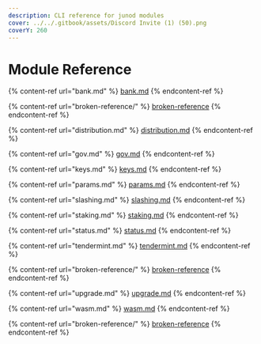 ```yaml
---
description: CLI reference for junod modules
cover: ../../.gitbook/assets/Discord Invite (1) (50).png
coverY: 260
---
```


# Module Reference

{% content-ref url="bank.md" %}
[bank.md](bank.md)
{% endcontent-ref %}

{% content-ref url="broken-reference/" %}
[broken-reference](broken-reference/)
{% endcontent-ref %}

{% content-ref url="distribution.md" %}
[distribution.md](distribution.md)
{% endcontent-ref %}

{% content-ref url="gov.md" %}
[gov.md](gov.md)
{% endcontent-ref %}

{% content-ref url="keys.md" %}
[keys.md](keys.md)
{% endcontent-ref %}

{% content-ref url="params.md" %}
[params.md](params.md)
{% endcontent-ref %}

{% content-ref url="slashing.md" %}
[slashing.md](slashing.md)
{% endcontent-ref %}

{% content-ref url="staking.md" %}
[staking.md](staking.md)
{% endcontent-ref %}

{% content-ref url="status.md" %}
[status.md](status.md)
{% endcontent-ref %}

{% content-ref url="tendermint.md" %}
[tendermint.md](tendermint.md)
{% endcontent-ref %}

{% content-ref url="broken-reference/" %}
[broken-reference](broken-reference/)
{% endcontent-ref %}

{% content-ref url="upgrade.md" %}
[upgrade.md](upgrade.md)
{% endcontent-ref %}

{% content-ref url="wasm.md" %}
[wasm.md](wasm.md)
{% endcontent-ref %}

{% content-ref url="broken-reference/" %}
[broken-reference](broken-reference/)
{% endcontent-ref %}
